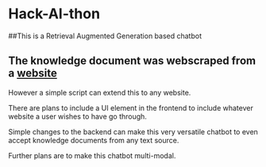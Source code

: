 # Hack-AI-thon
##This is a Retrieval Augmented Generation based chatbot
## The knowledge document was webscraped from a [website](https://www.moveworks.com/) 

 However a simple script can extend this to any website. 

 There are plans to include a UI element in the frontend to include whatever website a user wishes to have go through.

 Simple changes to the backend can make this very versatile chatbot to even accept knowledge documents from any text source.

 Further plans are to make this chatbot multi-modal.
